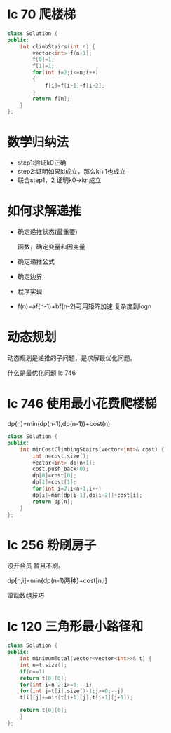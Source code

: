# lc 70 爬楼梯

```c++
class Solution {
public:
    int climbStairs(int n) {
        vector<int> f(n+1);
        f[0]=1;
        f[1]=1;
        for(int i=2;i<=n;i++)
        {
            f[i]=f[i-1]+f[i-2];
        }
      	return f[n];
    }
};
```

# 数学归纳法

- step1:验证k0正确
- step2:证明如果ki成立，那么ki+1也成立
- 联合step1，2 证明k0->kn成立

# 如何求解递推



- 确定递推状态(最重要)

  函数，确定变量和因变量

- 确定递推公式
- 确定边界
- 程序实现
- f(n)=af(n-1)+bf(n-2)可用矩阵加速 复杂度到logn

# 动态规划

动态规划是递推的子问题，是求解最优化问题。

什么是最优化问题 lc 746

# lc 746 使用最小花费爬楼梯

dp(n)=min(dp(n-1),dp(n-1))+cost(n)

```c++
class Solution {
public:
    int minCostClimbingStairs(vector<int>& cost) {
        int n=cost.size();
        vector<int> dp(n+1);
        cost.push_back(0);
        dp[0]=cost[0];
        dp[1]=cost[1];
        for(int i=2;i<n+1;i++)
        dp[i]=min(dp[i-1],dp[i-2])+cost[i];
        return dp[n];
    }
};
```

# lc 256 粉刷房子

没开会员 暂且不刷。

dp[n,i]=min{dp(n-1)两种}+cost[n,i]

滚动数组技巧

# lc 120  三角形最小路径和

```c++
class Solution {
public:
    int minimumTotal(vector<vector<int>>& t) {
    int n=t.size();
    if(n==1)
    return t[0][0];
    for(int i=n-2;i>=0;--i)
    for(int j=t[i].size()-1;j>=0;--j)
    t[i][j]+=min(t[i+1][j],t[i+1][j+1]);

    return t[0][0];
    }
};
```

